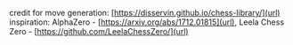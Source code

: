 credit for move generation: [https://disservin.github.io/chess-library/](url)
inspiration: AlphaZero - [https://arxiv.org/abs/1712.01815](url), Leela Chess Zero - [https://github.com/LeelaChessZero/](url)
